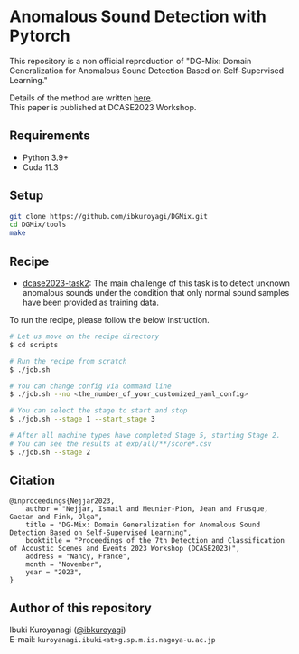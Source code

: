 # Anomalous Sound Detection with Pytorch

This repository is a non official reproduction of "DG-Mix: Domain Generalization for Anomalous Sound Detection Based on Self-Supervised Learning."

Details of the method are written [here](https://dcase.community/documents/workshop2023/proceedings/DCASE2023Workshop_Nejjar_31.pdf).  
This paper is published at DCASE2023 Workshop.

## Requirements

- Python 3.9+
- Cuda 11.3

## Setup

```bash
git clone https://github.com/ibkuroyagi/DGMix.git
cd DGMix/tools
make
```

## Recipe

- [dcase2023-task2](https://dcase.community/challenge2023/task-unsupervised-anomalous-sound-detection-for-machine-condition-monitoring): The main challenge of this task is to detect unknown anomalous sounds under the condition that only normal sound samples have been provided as training data.

To run the recipe, please follow the below instruction.

```bash
# Let us move on the recipe directory
$ cd scripts

# Run the recipe from scratch
$ ./job.sh

# You can change config via command line
$ ./job.sh --no <the_number_of_your_customized_yaml_config>

# You can select the stage to start and stop
$ ./job.sh --stage 1 --start_stage 3

# After all machine types have completed Stage 5, starting Stage 2.
# You can see the results at exp/all/**/score*.csv
$ ./job.sh --stage 2


```

## Citation

```
@inproceedings{Nejjar2023,
    author = "Nejjar, Ismail and Meunier-Pion, Jean and Frusque, Gaetan and Fink, Olga",
    title = "DG-Mix: Domain Generalization for Anomalous Sound Detection Based on Self-Supervised Learning",
    booktitle = "Proceedings of the 7th Detection and Classification of Acoustic Scenes and Events 2023 Workshop (DCASE2023)",
    address = "Nancy, France",
    month = "November",
    year = "2023",
}
```

## Author of this repository

Ibuki Kuroyanagi ([@ibkuroyagi](https://github.com/ibkuroyagi))  
E-mail: `kuroyanagi.ibuki<at>g.sp.m.is.nagoya-u.ac.jp`
